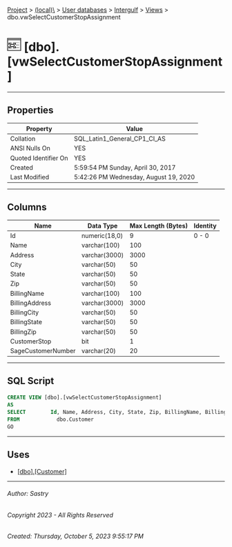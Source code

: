 #### 

[Project](../../../../index.md) > [(local)\\](../../../index.md) > [User databases](../../index.md) > [Intergulf](../index.md) > [Views](Views.md) > dbo.vwSelectCustomerStopAssignment

# ![Views](../../../../Images/View32.png) [dbo].[vwSelectCustomerStopAssignment]

---

## <a name="#properties"></a>Properties

| Property | Value |
|---|---|
| Collation | SQL_Latin1_General_CP1_CI_AS |
| ANSI Nulls On | YES |
| Quoted Identifier On | YES |
| Created | 5:59:54 PM Sunday, April 30, 2017 |
| Last Modified | 5:42:26 PM Wednesday, August 19, 2020 |


---

## <a name="#columns"></a>Columns

| Name | Data Type | Max Length (Bytes) | Identity |
|---|---|---|---|
| Id | numeric(18,0) | 9 | 0 - 0 |
| Name | varchar(100) | 100 |  |
| Address | varchar(3000) | 3000 |  |
| City | varchar(50) | 50 |  |
| State | varchar(50) | 50 |  |
| Zip | varchar(50) | 50 |  |
| BillingName | varchar(100) | 100 |  |
| BillingAddress | varchar(3000) | 3000 |  |
| BillingCity | varchar(50) | 50 |  |
| BillingState | varchar(50) | 50 |  |
| BillingZip | varchar(50) | 50 |  |
| CustomerStop | bit | 1 |  |
| SageCustomerNumber | varchar(20) | 20 |  |


---

## <a name="#sqlscript"></a>SQL Script

```sql
CREATE VIEW [dbo].[vwSelectCustomerStopAssignment]
AS
SELECT        Id, Name, Address, City, State, Zip, BillingName, BillingAddress, BillingCity, BillingState, BillingZip, CustomerStop, SageCustomerNumber
FROM            dbo.Customer
GO

```


---

## <a name="#uses"></a>Uses

* [[dbo].[Customer]](../Tables/dbo_Customer.md)


---

###### Author:  Sastry

###### Copyright 2023 - All Rights Reserved

###### Created: Thursday, October 5, 2023 9:55:17 PM

